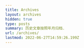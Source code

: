 ```yaml
---
title: Archives
layout: archives
hidden: true
type: posts
summary: 历史文章按照年月归档.
url: /archives/
lastmod: 2022-06-27T14:59:26.199Z
---
```

